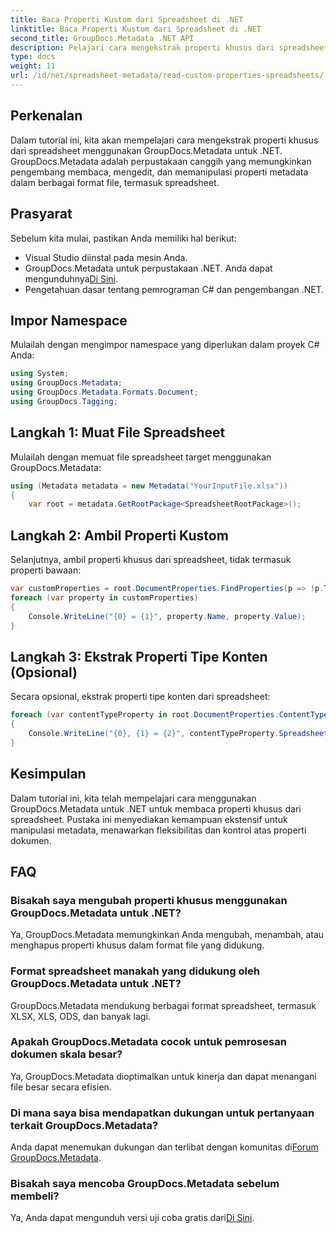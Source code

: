 ```yaml
---
title: Baca Properti Kustom dari Spreadsheet di .NET
linktitle: Baca Properti Kustom dari Spreadsheet di .NET
second_title: GroupDocs.Metadata .NET API
description: Pelajari cara mengekstrak properti khusus dari spreadsheet menggunakan GroupDocs.Metadata untuk .NET. Tingkatkan manipulasi metadata di aplikasi .NET Anda.
type: docs
weight: 11
url: /id/net/spreadsheet-metadata/read-custom-properties-spreadsheets/
---
```

## Perkenalan
Dalam tutorial ini, kita akan mempelajari cara mengekstrak properti khusus dari spreadsheet menggunakan GroupDocs.Metadata untuk .NET. GroupDocs.Metadata adalah perpustakaan canggih yang memungkinkan pengembang membaca, mengedit, dan memanipulasi properti metadata dalam berbagai format file, termasuk spreadsheet.
## Prasyarat
Sebelum kita mulai, pastikan Anda memiliki hal berikut:
- Visual Studio diinstal pada mesin Anda.
-  GroupDocs.Metadata untuk perpustakaan .NET. Anda dapat mengunduhnya[Di Sini](https://releases.groupdocs.com/metadata/net/).
- Pengetahuan dasar tentang pemrograman C# dan pengembangan .NET.

## Impor Namespace
Mulailah dengan mengimpor namespace yang diperlukan dalam proyek C# Anda:
```csharp
using System;
using GroupDocs.Metadata;
using GroupDocs.Metadata.Formats.Document;
using GroupDocs.Tagging;
```
## Langkah 1: Muat File Spreadsheet
Mulailah dengan memuat file spreadsheet target menggunakan GroupDocs.Metadata:
```csharp
using (Metadata metadata = new Metadata("YourInputFile.xlsx"))
{
    var root = metadata.GetRootPackage<SpreadsheetRootPackage>();
```
## Langkah 2: Ambil Properti Kustom
Selanjutnya, ambil properti khusus dari spreadsheet, tidak termasuk properti bawaan:
```csharp
var customProperties = root.DocumentProperties.FindProperties(p => !p.Tags.Contains(Tags.Document.BuiltIn));
foreach (var property in customProperties)
{
    Console.WriteLine("{0} = {1}", property.Name, property.Value);
}
```
## Langkah 3: Ekstrak Properti Tipe Konten (Opsional)
Secara opsional, ekstrak properti tipe konten dari spreadsheet:
```csharp
foreach (var contentTypeProperty in root.DocumentProperties.ContentTypeProperties.ToList())
{
    Console.WriteLine("{0}, {1} = {2}", contentTypeProperty.SpreadsheetPropertyType, contentTypeProperty.Name, contentTypeProperty.SpreadsheetPropertyValue);
}
```

## Kesimpulan
Dalam tutorial ini, kita telah mempelajari cara menggunakan GroupDocs.Metadata untuk .NET untuk membaca properti khusus dari spreadsheet. Pustaka ini menyediakan kemampuan ekstensif untuk manipulasi metadata, menawarkan fleksibilitas dan kontrol atas properti dokumen.

## FAQ
### Bisakah saya mengubah properti khusus menggunakan GroupDocs.Metadata untuk .NET?
Ya, GroupDocs.Metadata memungkinkan Anda mengubah, menambah, atau menghapus properti khusus dalam format file yang didukung.
### Format spreadsheet manakah yang didukung oleh GroupDocs.Metadata untuk .NET?
GroupDocs.Metadata mendukung berbagai format spreadsheet, termasuk XLSX, XLS, ODS, dan banyak lagi.
### Apakah GroupDocs.Metadata cocok untuk pemrosesan dokumen skala besar?
Ya, GroupDocs.Metadata dioptimalkan untuk kinerja dan dapat menangani file besar secara efisien.
### Di mana saya bisa mendapatkan dukungan untuk pertanyaan terkait GroupDocs.Metadata?
 Anda dapat menemukan dukungan dan terlibat dengan komunitas di[Forum GroupDocs.Metadata](https://forum.groupdocs.com/c/metadata/14).
### Bisakah saya mencoba GroupDocs.Metadata sebelum membeli?
 Ya, Anda dapat mengunduh versi uji coba gratis dari[Di Sini](https://releases.groupdocs.com/).